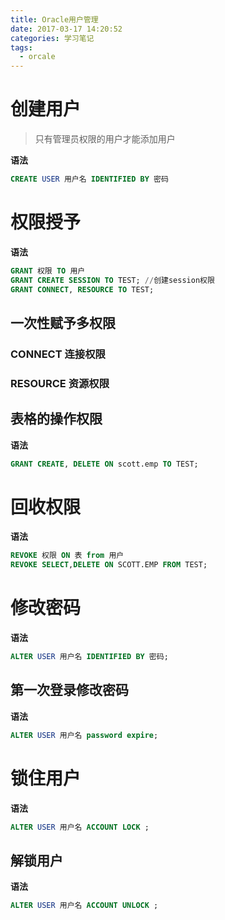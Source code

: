 ```yaml
---
title: Oracle用户管理
date: 2017-03-17 14:20:52
categories: 学习笔记
tags:
  - orcale
---
```


# 创建用户
>只有管理员权限的用户才能添加用户

**语法**
```sql
CREATE USER 用户名 IDENTIFIED BY 密码
```

# 权限授予

 **语法**

 ```sql
 GRANT 权限 TO 用户
 GRANT CREATE SESSION TO TEST; //创建session权限
 GRANT CONNECT, RESOURCE TO TEST;
 ```

## 一次性赋予多权限

### CONNECT 连接权限

### RESOURCE 资源权限

## 表格的操作权限
**语法**

```sql
GRANT CREATE, DELETE ON scott.emp TO TEST;
```

# 回收权限
**语法**

```sql
REVOKE 权限 ON 表 from 用户
REVOKE SELECT,DELETE ON SCOTT.EMP FROM TEST;
```

# 修改密码

**语法**

```sql
ALTER USER 用户名 IDENTIFIED BY 密码;
```

## 第一次登录修改密码
**语法**

```sql
ALTER USER 用户名 password expire;
```

# 锁住用户

**语法**

```sql
ALTER USER 用户名 ACCOUNT LOCK ;
```

## 解锁用户

**语法**

```sql
ALTER USER 用户名 ACCOUNT UNLOCK ;
```

